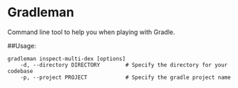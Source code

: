 Gradleman
=============

Command line tool to help you when playing with Gradle.

##Usage:
```shell
gradleman inspect-multi-dex [options]
    -d, --directory DIRECTORY        # Specify the directory for your codebase
    -p, --project PROJECT            # Specify the gradle project name
```
